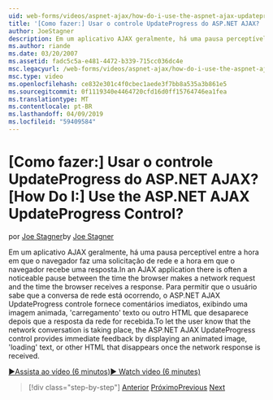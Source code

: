 ```yaml
---
uid: web-forms/videos/aspnet-ajax/how-do-i-use-the-aspnet-ajax-updateprogress-control
title: '[Como fazer:] Usar o controle UpdateProgress do ASP.NET AJAX? | Microsoft Docs'
author: JoeStagner
description: Em um aplicativo AJAX geralmente, há uma pausa perceptível entre a hora em que o navegador faz uma solicitação de rede e a hora em que o navegador recebe uma resposta. T....
ms.author: riande
ms.date: 03/20/2007
ms.assetid: fadc5c5a-e481-4472-b339-715cc036dc4e
msc.legacyurl: /web-forms/videos/aspnet-ajax/how-do-i-use-the-aspnet-ajax-updateprogress-control
msc.type: video
ms.openlocfilehash: ce832e301c4f0cbec1aede3f7bb8a535a3b861e5
ms.sourcegitcommit: 0f1119340e4464720cfd16d0ff15764746ea1fea
ms.translationtype: MT
ms.contentlocale: pt-BR
ms.lasthandoff: 04/09/2019
ms.locfileid: "59409584"
---
```

# <a name="how-do-i-use-the-aspnet-ajax-updateprogress-control"></a><span data-ttu-id="193d6-105">[Como fazer:] Usar o controle UpdateProgress do ASP.NET AJAX?</span><span class="sxs-lookup"><span data-stu-id="193d6-105">[How Do I:] Use the ASP.NET AJAX UpdateProgress Control?</span></span>

<span data-ttu-id="193d6-106">por [Joe Stagner](https://github.com/JoeStagner)</span><span class="sxs-lookup"><span data-stu-id="193d6-106">by [Joe Stagner](https://github.com/JoeStagner)</span></span>

<span data-ttu-id="193d6-107">Em um aplicativo AJAX geralmente, há uma pausa perceptível entre a hora em que o navegador faz uma solicitação de rede e a hora em que o navegador recebe uma resposta.</span><span class="sxs-lookup"><span data-stu-id="193d6-107">In an AJAX application there is often a noticeable pause between the time the browser makes a network request and the time the browser receives a response.</span></span> <span data-ttu-id="193d6-108">Para permitir que o usuário sabe que a conversa de rede está ocorrendo, o ASP.NET AJAX UpdateProgress controle fornece comentários imediatos, exibindo uma imagem animada, 'carregamento' texto ou outro HTML que desaparece depois que a resposta da rede for recebida.</span><span class="sxs-lookup"><span data-stu-id="193d6-108">To let the user know that the network conversation is taking place, the ASP.NET AJAX UpdateProgress control provides immediate feedback by displaying an animated image, 'loading' text, or other HTML that disappears once the network response is received.</span></span>

[<span data-ttu-id="193d6-109">&#9654;Assista ao vídeo (6 minutos)</span><span class="sxs-lookup"><span data-stu-id="193d6-109">&#9654; Watch video (6 minutes)</span></span>](https://channel9.msdn.com/Blogs/ASP-NET-Site-Videos/how-do-i-use-the-aspnet-ajax-updateprogress-control)

> [!div class="step-by-step"]
> <span data-ttu-id="193d6-110">[Anterior](how-do-i-implement-the-incremental-page-display-pattern-using-http-get-and-post.md)
> [Próximo](how-do-i-use-the-aspnet-ajax-history-control.md)</span><span class="sxs-lookup"><span data-stu-id="193d6-110">[Previous](how-do-i-implement-the-incremental-page-display-pattern-using-http-get-and-post.md)
[Next](how-do-i-use-the-aspnet-ajax-history-control.md)</span></span>

